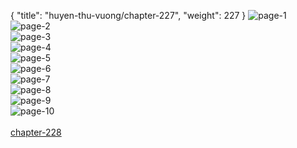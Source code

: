 { "title": "huyen-thu-vuong/chapter-227", "weight": 227 }
<img src="huyen-thu-vuong_0227_01-ece00b05ced5b8c1d1b75a47a2afce5b.webp" alt="page-1" origin="http://1.bp.blogspot.com/-jV4oQGLVo0g/W101nASRl6I/AAAAAAAAIpg/fbs6efyMZOs-do2hxQnW6cyrza9fkgEiACLcBGAs/s1600/1.jpg?imgmax=0"><br/>
<img src="huyen-thu-vuong_0227_02-b6c79bfb4cfbd92fdaacf3644ed0e9ee.webp" alt="page-2" origin="http://1.bp.blogspot.com/-yFjakOcX7T0/W101nHjGGgI/AAAAAAAAIpk/0PwGCfDGm3omXKgNtcw4ZeH23mHa7HfewCLcBGAs/s1600/2.jpg?imgmax=0"><br/>
<img src="huyen-thu-vuong_0227_03-30f9d6f9ca5bd2819ffd2277d4f879d8.webp" alt="page-3" origin="http://1.bp.blogspot.com/-f0gYThQYrrg/W101n7BR9EI/AAAAAAAAIps/1sxx7Zq42k8BAG4wUHnQPBlDNLgemyjKgCLcBGAs/s1600/3.jpg?imgmax=0"><br/>
<img src="huyen-thu-vuong_0227_04-bc2485d05b7afc946d77d6ebb89c118d.webp" alt="page-4" origin="http://1.bp.blogspot.com/-FIXwDr2za8o/W101oR7HD2I/AAAAAAAAIpw/cyyLu8Kh2JYadKqEEgbAYPSBkGrY9q7PwCLcBGAs/s1600/4.jpg?imgmax=0"><br/>
<img src="huyen-thu-vuong_0227_05-8c933143fbf8b542a65065745e333d51.webp" alt="page-5" origin="http://1.bp.blogspot.com/-zSSX0p6slHU/W101o8jrJhI/AAAAAAAAIp0/bTEYqw2zxEcH99YVTas9KAA4gB8r21N-gCLcBGAs/s1600/5.jpg?imgmax=0"><br/>
<img src="huyen-thu-vuong_0227_06-180cb3c21e6f2b4e6386305a1e462ae1.webp" alt="page-6" origin="http://1.bp.blogspot.com/-R8NNZnEjauo/W101pXVCv7I/AAAAAAAAIp4/K6tHhpqMnkkW_cEY1azDXnyiierJlxcygCLcBGAs/s1600/6.jpg?imgmax=0"><br/>
<img src="huyen-thu-vuong_0227_07-cd36a66db583d6fc63858dde4733faba.webp" alt="page-7" origin="http://1.bp.blogspot.com/-6FPBZbs2_A0/W101pwr_JdI/AAAAAAAAIp8/vWDWj2qr2UACmG0YnQj4tn01cFOXxnSowCLcBGAs/s1600/7.jpg?imgmax=0"><br/>
<img src="huyen-thu-vuong_0227_08-a07a0a5730222c87b878919c8dfd383e.webp" alt="page-8" origin="http://1.bp.blogspot.com/-dVqm5HKvZFo/W101qUvr20I/AAAAAAAAIqA/DUe0qm7CktgfYOje5vngkohVqwj9BOMowCLcBGAs/s1600/8.jpg?imgmax=0"><br/>
<img src="huyen-thu-vuong_0227_09-8c4473886d85f0751fd06e50aed7a990.webp" alt="page-9" origin="http://1.bp.blogspot.com/-6pvrG7oaP18/W101q-NsA_I/AAAAAAAAIqE/AO7xxqc-SX4OFM7DhJNxpUt8lPXbGNVbgCLcBGAs/s1600/9.jpg?imgmax=0"><br/>
<img src="huyen-thu-vuong_0227_10-50924f8057cc243187770baec4ac9a73.webp" alt="page-10" origin="http://1.bp.blogspot.com/-mpKFJIK8Wog/W101nFNEEHI/AAAAAAAAIpo/teFjR2ycHaUTHE35YvJDkCreLJLfsVKPwCLcBGAs/s1600/10.jpg?imgmax=0"><br/>
<br/><a class="nextchap" href="/huyen-thu-vuong/chapter-228">chapter-228</a>
